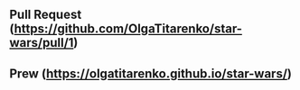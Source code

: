 Pull Request (https://github.com/OlgaTitarenko/star-wars/pull/1)
--
Prew (https://olgatitarenko.github.io/star-wars/)
--
